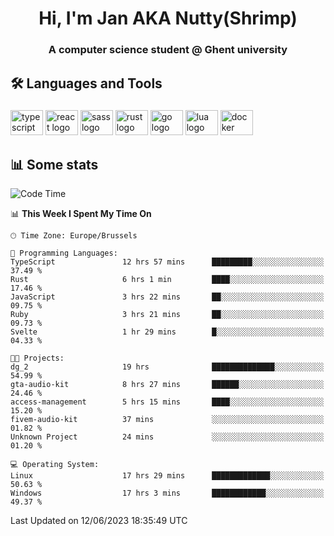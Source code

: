 <h1 align="center">Hi, I'm Jan AKA Nutty(Shrimp)</h1>
<h3 align="center">A computer science student @ Ghent university</h3>

<h2 align="left">🛠️ Languages and Tools</h2>

###

<div align="left">
  <img src="https://cdn.jsdelivr.net/gh/devicons/devicon/icons/typescript/typescript-original.svg" height="40" width="52" alt="typescript logo"  />
  <img src="https://cdn.jsdelivr.net/gh/devicons/devicon/icons/react/react-original.svg" height="40" width="52" alt="react logo"  />
  <img src="https://cdn.jsdelivr.net/gh/devicons/devicon/icons/sass/sass-original.svg" height="40" width="52" alt="sass logo"  />
  <img src="https://cdn.jsdelivr.net/gh/devicons/devicon/icons/rust/rust-plain.svg" height="40" width="52" alt="rust logo"  />
  <img src="https://cdn.jsdelivr.net/gh/devicons/devicon/icons/go/go-original.svg" height="40" width="52" alt="go logo"  />
  <img src="https://cdn.jsdelivr.net/gh/devicons/devicon/icons/lua/lua-original.svg" height="40" width="52" alt="lua logo"  />
  <img src="https://cdn.jsdelivr.net/gh/devicons/devicon/icons/docker/docker-original.svg" height="40" width="52" alt="docker logo"  />
</div>

<h2>📊 Some stats</h2>

<!--START_SECTION:waka-->
![Code Time](http://img.shields.io/badge/Code%20Time-3%2C295%20hrs%2016%20mins-blue)

📊 **This Week I Spent My Time On** 

```text
🕑︎ Time Zone: Europe/Brussels

💬 Programming Languages: 
TypeScript               12 hrs 57 mins      █████████░░░░░░░░░░░░░░░░   37.49 % 
Rust                     6 hrs 1 min         ████░░░░░░░░░░░░░░░░░░░░░   17.46 % 
JavaScript               3 hrs 22 mins       ██░░░░░░░░░░░░░░░░░░░░░░░   09.75 % 
Ruby                     3 hrs 21 mins       ██░░░░░░░░░░░░░░░░░░░░░░░   09.73 % 
Svelte                   1 hr 29 mins        █░░░░░░░░░░░░░░░░░░░░░░░░   04.33 % 

🐱‍💻 Projects: 
dg_2                     19 hrs              ██████████████░░░░░░░░░░░   54.99 % 
gta-audio-kit            8 hrs 27 mins       ██████░░░░░░░░░░░░░░░░░░░   24.46 % 
access-management        5 hrs 15 mins       ████░░░░░░░░░░░░░░░░░░░░░   15.20 % 
fivem-audio-kit          37 mins             ░░░░░░░░░░░░░░░░░░░░░░░░░   01.82 % 
Unknown Project          24 mins             ░░░░░░░░░░░░░░░░░░░░░░░░░   01.20 % 

💻 Operating System: 
Linux                    17 hrs 29 mins      █████████████░░░░░░░░░░░░   50.63 % 
Windows                  17 hrs 3 mins       ████████████░░░░░░░░░░░░░   49.37 % 
```


 Last Updated on 12/06/2023 18:35:49 UTC
<!--END_SECTION:waka-->
